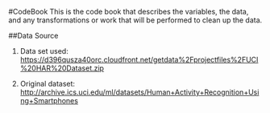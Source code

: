 #CodeBook
This is the code book that describes the variables, the data, and any transformations or work that will be performed to clean up the data.

##Data Source
1. Data set used: https://d396qusza40orc.cloudfront.net/getdata%2Fprojectfiles%2FUCI%20HAR%20Dataset.zip 

2. Original dataset: http://archive.ics.uci.edu/ml/datasets/Human+Activity+Recognition+Using+Smartphones 
